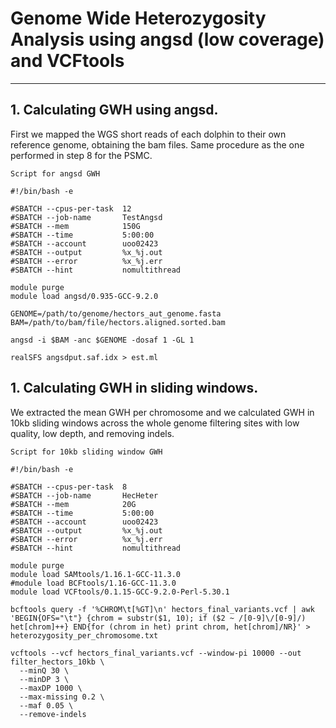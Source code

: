 # Genome Wide Heterozygosity Analysis using angsd (low coverage) and VCFtools
---
## 1. Calculating GWH using angsd. 
First we mapped the WGS short reads of each dolphin to their own reference genome, obtaining the bam files. Same procedure as the one performed in step 8 for the PSMC.

`Script for angsd GWH`
```
#!/bin/bash -e

#SBATCH --cpus-per-task  12
#SBATCH --job-name       TestAngsd
#SBATCH --mem            150G
#SBATCH --time           5:00:00
#SBATCH --account        uoo02423
#SBATCH --output         %x_%j.out
#SBATCH --error          %x_%j.err
#SBATCH --hint           nomultithread

module purge
module load angsd/0.935-GCC-9.2.0

GENOME=/path/to/genome/hectors_aut_genome.fasta
BAM=/path/to/bam/file/hectors.aligned.sorted.bam

angsd -i $BAM -anc $GENOME -dosaf 1 -GL 1

realSFS angsdput.saf.idx > est.ml

```

## 1. Calculating GWH in sliding windows. 
We extracted the mean GWH per chromosome and we calculated GWH in 10kb sliding windows across the whole genome filtering sites with low quality, low depth, and removing indels.

`Script for 10kb sliding window GWH`
```
#!/bin/bash -e

#SBATCH --cpus-per-task  8
#SBATCH --job-name       HecHeter
#SBATCH --mem            20G
#SBATCH --time           5:00:00
#SBATCH --account        uoo02423
#SBATCH --output         %x_%j.out
#SBATCH --error          %x_%j.err
#SBATCH --hint           nomultithread

module purge
module load SAMtools/1.16.1-GCC-11.3.0
#module load BCFtools/1.16-GCC-11.3.0
module load VCFtools/0.1.15-GCC-9.2.0-Perl-5.30.1

bcftools query -f '%CHROM\t[%GT]\n' hectors_final_variants.vcf | awk 'BEGIN{OFS="\t"} {chrom = substr($1, 10); if ($2 ~ /[0-9]\/[0-9]/) het[chrom]++} END{for (chrom in het) print chrom, het[chrom]/NR}' > heterozygosity_per_chromosome.txt

vcftools --vcf hectors_final_variants.vcf --window-pi 10000 --out filter_hectors_10kb \
  --minQ 30 \
  --minDP 3 \
  --maxDP 1000 \
  --max-missing 0.2 \
  --maf 0.05 \
  --remove-indels
```





